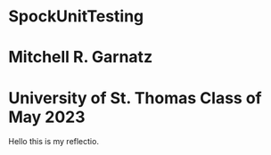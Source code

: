 # SpockUnitTesting
# Mitchell R. Garnatz
# University of St. Thomas Class of May 2023

Hello this is my reflectio.
